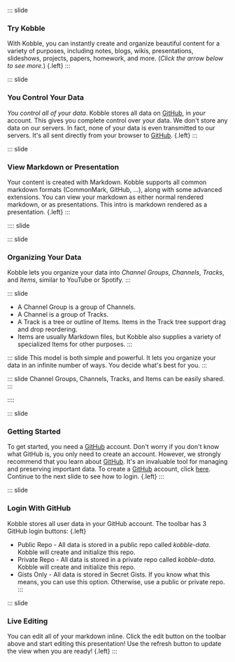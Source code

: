 ::: slide 
### Try Kobble
With Kobble, you can instantly create and organize beautiful content for a variety of purposes, including notes, blogs, wikis, presentations, slideshows, projects, papers, homework, and more. (*Click the arrow below to see more.*) {.left}
:::

::: slide
### You Control Your Data
*You control all of your data*. Kobble stores all data on [GitHub](https://github.com), in *your* account. This gives you complete control over your data. We don't store any data on our servers. In fact, none of your data is even transmitted to our servers. It's all sent directly from your browser to [GitHub](https://github.com).  {.left}
::: 

::: slide
### View Markdown or Presentation
Your content is created with Markdown. Kobble supports all common markdown formats (CommonMark, GitHub, ...), along with some advanced extensions. You can view your markdown as either normal rendered markdown, or as presentations. This intro is markdown rendered as a presentation. {.left}
:::

:::: slide

::: slide
### Organizing Your Data
Kobble lets you organize your data into *Channel Groups*, *Channels*, *Tracks*, and *Items*, similar to YouTube or Spotify. 
:::

::: slide 
* A Channel Group is a group of Channels. 
* A Channel is a group of Tracks. 
* A Track is a tree or outline of Items. Items in the Track tree support drag and drop reordering.
* Items are usually Markdown files, but Kobble also supplies a variety of specialized Items for other purposes.
:::

::: slide
This model is both simple and powerful. It lets you organize your data in an infinite number of ways. You decide what's best for you.
:::

::: slide
Channel Groups, Channels, Tracks, and Items can be easily shared.
:::

::::

::: slide
### Getting Started
To get started, you need a [GitHub](https://github.com) account. Don't worry if you don't know what GitHub is, you only need to create an account. However, we strongly recommend that you learn about [GitHub](https://github.com). It's an invaluable tool for managing and preserving important data. To create a [GitHub](https://github.com) account, click [here](https://github.com). Continue to the next slide to see how to login.  {.left}
:::

::: slide 
### Login With GitHub
Kobble stores all user data in your GitHub account. The toolbar has 3 GitHub login buttons: {.left}
* Public Repo - All data is stored in a public repo called *kobble-data*. Kobble will create and initialize this repo.
* Private Repo - All data is stored in a private repo called *kobble-data*. Kobble will create and initialize this repo.
* Gists Only - All data is stored in Secret Gists. If you know what this means, you can use this option. Otherwise, use a public or private repo.
:::

::: slide
### Live Editing
You can edit all of your markdown inline. Click the edit button on the toolbar above and start editing this presentation! Use the refresh button to update the view when you are ready!  {.left}
:::
